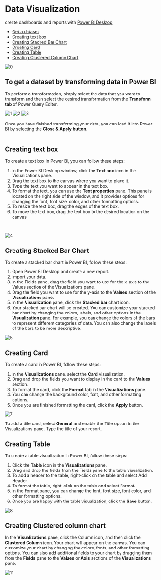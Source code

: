 Data Visualization
============
create dashboards and reports with [Power BI Desktop](https://cloud.google.com/composer?hl=en)
<br>

- [Get a dataset](03-data-visualization.md#To-get-a-dataset-by-transforming-data-in-Power-BI)
- [Creating text box](03-data-visualization.md#Creating-text-box)
- [Creating Stacked Bar Chart](03-data-visualization.md#Creating-Stacked-Bar-Chart)
- [Creating Card](03-data-visualization.md#Creating-Card)
- [Creating Table](03-data-visualization.md#Creating-Table)
- [Creating Clustered Column Chart](03-data-visualization.md#Creating-Clustered-Column-Chart)

![0](/images/dashboard.jpeg)


## To get a dataset by transforming data in Power BI
To perform a transformation, simply select the data that you want to transform and then select the desired transformation from the **Transform tab** of Power Query Editor.

![1](/images/power-bi1.png)
![2](/images/power-bi2.png)
![3](/images/power-bi3.png)
<br>
<br>
Once you have finished transforming your data, you can load it into Power BI by selecting the **Close & Apply button**.
<br>
<br>
## Creating text box
To create a text box in Power BI, you can follow these steps:<br>

1. In the Power BI Desktop window, click the **Text box** icon in the Visualizations pane.<br>
2. Drag the text box to the canvas where you want to place it.<br>
3. Type the text you want to appear in the text box.
4. To format the text, you can use the **Text properties** pane. This pane is located on the right side of the window, and it provides options for changing the font, font size, color, and other formatting options.<br>
5. To resize the text box, drag the edges of the text box.<br>
6. To move the text box, drag the text box to the desired location on the canvas.<br>
<br>

![4](/images/power-bi4.png)

## Creating Stacked Bar Chart
To create a stacked bar chart in Power BI, follow these steps:<br>

1. Open Power BI Desktop and create a new report.
2. Import your data.
3. In the Fields pane, drag the field you want to use for the x-axis to the Values section of the Visualizations pane.
4. Drag the field you want to use for the y-axis to the **Values** section of the **Visualizations** pane.
5. In the **Visualization** pane, click the **Stacked bar** chart icon.
6. Your stacked bar chart will be created. You can customize your stacked bar chart by changing the colors, labels, and other options in the **Visualization** pane. For example, you can change the colors of the bars to represent different categories of data. You can also change the labels of the bars to be more descriptive.

![5](/images/power-bi5.png)

## Creating Card

To create a card in Power BI, follow these steps:<br>

1. In the **Visualizations** pane, select the **Card** visualization.
2. Drag and drop the fields you want to display in the card to the **Values** section.
3. To format the card, click the **Format** tab in the **Visualizations** pane.
4. You can change the background color, font, and other formatting options.
5. Once you are finished formatting the card, click the **Apply** button.

![7](/images/power-bi7.png)

To add a title card, select **General** and enable the Title option in the Visualizations pane. Type the title of your report. <br>

## Creating Table

To create a table visualization in Power BI, follow these steps:<br>

1. Click the **Table** icon in the **Visualizations** pane.
2. Drag and drop the fields from the Fields pane to the table visualization.
3. To add a header to the table, right-click on the table and select Add Header.
4. To format the table, right-click on the table and select Format.
5. In the Format pane, you can change the font, font size, font color, and other formatting options.
6. Once you are happy with the table visualization, click the **Save** button.

![8](/images/power-bi8.png)

## Creating Clustered column chart
In the **Visualizations** pane, click the Column icon, and then click the **Clustered Column** icon.
Your chart will appear on the canvas. You can customize your chart by changing the colors, fonts, and other formatting options. You can also add additional fields to your chart by dragging them from the **Fields** pane to the **Values** or **Axis** sections of the **Visualizations** pane.

![11](/images/power-bi10.png)

